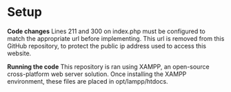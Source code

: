 # Setup


**Code changes**
Lines 211 and 300 on index.php must be configured to match the appropriate url before implementing. This url is removed from this GitHub repository, to protect the public ip address used to access this website.


**Running the code**
This repository is ran using XAMPP, an open-source cross-platform web server solution. Once installing the XAMPP environment, these files are placed in opt/lampp/htdocs.
